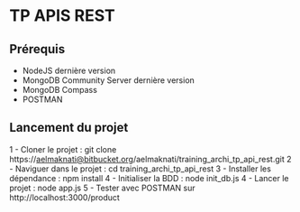 # TP APIS REST

## Prérequis

* NodeJS dernière version
* MongoDB Community Server dernière version
* MongoDB Compass
* POSTMAN

## Lancement du projet

1 - Cloner le projet : git clone https://aelmaknati@bitbucket.org/aelmaknati/training_archi_tp_api_rest.git
2 - Naviguer dans le projet : cd training_archi_tp_api_rest
3 - Installer les dépendance : npm install
4 - Initialiser la BDD : node init_db.js
4 - Lancer le projet : node app.js
5 - Tester avec POSTMAN sur http://localhost:3000/product